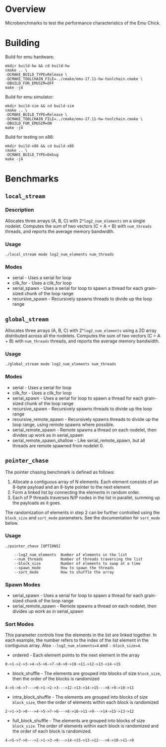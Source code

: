 # Overview

Microbenchmarks to test the performance characteristics of the Emu Chick.

# Building

Build for emu hardware:
```
mkdir build-hw && cd build-hw
cmake .. \
-DCMAKE_BUILD_TYPE=Release \
-DCMAKE_TOOLCHAIN_FILE=../cmake/emu-17.11-hw-toolchain.cmake \
-DBUILD_FOR_EMUSIM=OFF
make -j4
```

Build for emu simulator:
```
mkdir build-sim && cd build-sim
cmake .. \
-DCMAKE_BUILD_TYPE=Release \
-DCMAKE_TOOLCHAIN_FILE=../cmake/emu-17.11-hw-toolchain.cmake \
-DBUILD_FOR_EMUSIM=ON
make -j4
```

Build for testing on x86:
```
mkdir build-x86 && cd build-x86
cmake .. \
-DCMAKE_BUILD_TYPE=Debug
make -j4
```

# Benchmarks

## `local_stream`

### Description
Allocates three arrays (A, B, C) with 2^`log2_num_elements` on a single nodelet. Computes the sum of two vectors (C = A + B) with `num_threads` threads, and reports the average memory bandwidth.

### Usage

`./local_stream mode log2_num_elements num_threads`

### Modes

- serial - Uses a serial for loop
- cilk_for - Uses a cilk_for loop
- serial_spawn - Uses a serial for loop to spawn a thread for each grain-sized chunk of the loop range
- recursive_spawn - Recursively spawns threads to divide up the loop range

## `global_stream`
Allocates three arrays (A, B, C) with 2^`log2_num_elements` using a 2D array distributed across all the nodelets. Computes the sum of two vectors (C = A + B) with `num_threads` threads, and reports the average memory bandwidth.

### Usage

`./global_stream mode log2_num_elements num_threads`

### Modes

- serial - Uses a serial for loop
- cilk_for - Uses a cilk_for loop
- serial_spawn - Uses a serial for loop to spawn a thread for each grain-sized chunk of the loop range
- recursive_spawn - Recursively spawns threads to divide up the loop range
- recursive_remote_spawn - Recursively spawns threads to divide up the loop range, using remote spawns where possible.
- serial_remote_spawn - Remote spawns a thread on each nodelet, then divides up work as in serial_spawn
- serial_remote_spawn_shallow - Like serial_remote_spawn, but all threads are remote spawned from nodelet 0.

## `pointer_chase`

The pointer chasing benchmark is defined as follows:
1. Allocate a contiguous array of N elements. Each element consists of an 8-byte payload and an 8-byte pointer to the next element.
2. Form a linked list by connecting the elements in random order.
3. Each of P threads traverses N/P nodes in the list in parallel, summing up the payloads as it goes.

The randomization of elements in step 2 can be further controlled using the `block_size` and `sort_mode` parameters.
See the documentation for `sort_mode` below.

### Usage

```
./pointer_chase [OPTIONS]

    --log2_num_elements  Number of elements in the list
    --num_threads        Number of threads traversing the list
    --block_size         Number of elements to swap at a time
    --spawn_mode         How to spawn the threads
    --sort_mode          How to shuffle the array
```

### Spawn Modes

- serial_spawn - Uses a serial for loop to spawn a thread for each grain-sized chunk of the loop range
- serial_remote_spawn - Remote spawns a thread on each nodelet, then divides up work as in serial_spawn

### Sort Modes

This parameter controls how the elements in the list are linked together.
In each example, the number refers to the index of the list element in the contiguous array.
Also `--log2_num_elements=4` and `--block_size=4`.

- ordered - Each element points to the next element in the array
```
0->1->2->3->4->5->6->7->8->9->10->11->12->13->14->15
```
- block_shuffle - The elements are grouped into blocks of size `block_size`,
then the order of the blocks is randomized
```
4->5->6->7--->0->1->2->3--->12->13->14->15--->8->9->10->11
```
- intra_block_shuffle - The elements are grouped into blocks of size `block_size`,
then the order of elements within each block is randomized
```
2->1->3->0--->4->5->7->6--->8->10->11->9--->14->15->13->12
```
- full_block_shuffle - The elements are grouped into blocks of size `block_size`.
The order of elements within each block is randomized and the order of each block is randomized.
```
4->5->7->6--->2->1->3->0--->14->15->13->12--->8->10->11->9
```
